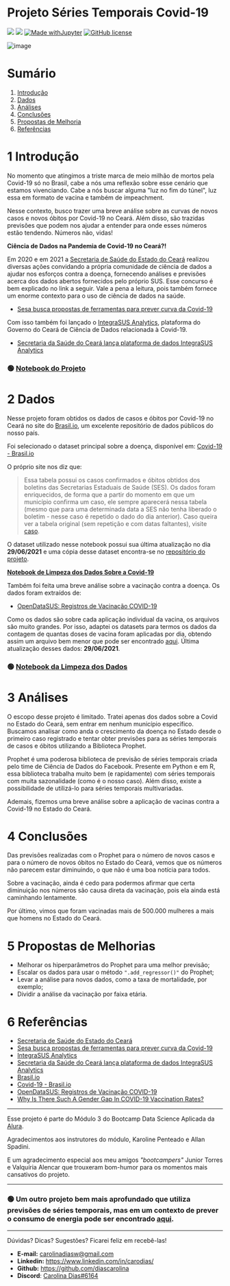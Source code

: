 # Projeto Séries Temporais Covid-19

[<img src="https://img.shields.io/badge/author-Carolina%20Dias-FB3799?style=flat-square"/>](https://github.com/diascarolina) [<img src="https://img.shields.io/badge/carodias-0A66C2?style=flat-square&logo=linkedin&logoColor=white" />](https://www.linkedin.com/in/carodias/) [![Made withJupyter](https://img.shields.io/badge/Made%20with-Jupyter-orange?style=flat-square&logo=Jupyter)](https://jupyter.org/try) [![GitHub license](https://img.shields.io/github/license/Naereen/StrapDown.js.svg?style=flat-square)](https://github.com/diascarolina/projeto-series-temporais-covid/blob/main/LICENSE)
 
![image](https://user-images.githubusercontent.com/33383955/124374332-d0a73900-dc70-11eb-913b-7aac931fc3e5.png)

# Sumário

1. [Introdução](#intro)
2. [Dados](#data)
3. [Análises](#analise)
4. [Conclusões](#conc)
5. [Propostas de Melhoria](#props)
6. [Referências](#refs)

<a name="intro"></a>
# 1 Introdução

No momento que atingimos a triste marca de meio milhão de mortos pela Covid-19 só no Brasil, cabe a nós uma reflexão sobre esse cenário que estamos vivenciando. Cabe a nós buscar alguma "luz no fim do túnel", luz essa em formato de vacina e também de impeachment.

Nesse contexto, busco trazer uma breve análise sobre as curvas de novos casos e novos óbitos por Covid-19 no Ceará. Além disso, são trazidas previsões que podem nos ajudar a entender para onde esses números estão tendendo. Números não, vidas!


**Ciência de Dados na Pandemia de Covid-19 no Ceará?!**

Em 2020 e em 2021 a [Secretaria de Saúde do Estado do Ceará](https://www.saude.ce.gov.br/) realizou diversas ações convidando a própria comunidade de ciência de dados a ajudar nos esforços contra a doença, fornecendo análises e previsões acerca dos dados abertos fornecidos pelo próprio SUS. Esse concurso é bem explicado no link a seguir. Vale a pena a leitura, pois também fornece um enorme contexto para o uso de ciência de dados na saúde.

- [Sesa busca propostas de ferramentas para prever curva da Covid-19](https://diariodonordeste.verdesmares.com.br/metro/sesa-busca-propostas-de-ferramentas-para-prever-curva-da-covid-19-1.3009707)

Com isso também foi lançado o [IntegraSUS Analytics](https://integrasusanalytics.saude.ce.gov.br/pt/home), plataforma do Governo do Ceará de Ciência de Dados relacionada à Covid-19.

- [Secretaria da Saúde do Ceará lança plataforma de dados IntegraSUS Analytics](http://www.issec.ce.gov.br/index.php/assessoria-de-comunicacao/listanoticias/932-secretaria-da-saude-do-ceara-lanca-plataforma-de-dados-integrasus-analytics)

### 🟢 [Notebook do Projeto](https://github.com/diascarolina/projeto-series-temporais-covid/blob/main/notebooks/projeto-series-temporais-covid.ipynb)

<a name="data"></a>
# 2 Dados

Nesse projeto foram obtidos os dados de casos e óbitos por Covid-19 no Ceará no site do [Brasil.io](https://brasil.io/home/), um excelente repositório de dados públicos do nosso país.

Foi selecionado o dataset principal sobre a doença, disponível em: [Covid-19 - Brasil.io](https://brasil.io/dataset/covid19/caso_full/)

O próprio site nos diz que:

> Essa tabela possui os casos confirmados e óbitos obtidos dos boletins das Secretarias Estaduais de Saúde (SES). Os dados foram enriquecidos, de forma que a partir do momento em que um município confirma um caso, ele sempre aparecerá nessa tabela (mesmo que para uma determinada data a SES não tenha liberado o boletim - nesse caso é repetido o dado do dia anterior). Caso queira ver a tabela original (sem repetição e com datas faltantes), visite [caso](https://brasil.io/dataset/covid19/caso/).

O dataset utilizado nesse notebook possui sua última atualização no dia **29/06/2021** e uma cópia desse dataset encontra-se no [repositório do projeto](https://github.com/diascarolina/projeto-series-temporais-covid/blob/main/data/caso_full.csv.gz).

<div class="alert alert-success">
    <strong><a href='https://github.com/diascarolina/projeto-series-temporais-covid/blob/main/notebooks/limpeza-dados.ipynb'>Notebook de Limpeza dos Dados Sobre a Covid-19</a></strong>
</div>

Também foi feita uma breve análise sobre a vacinação contra a doença. Os dados foram extraídos de:

- [OpenDataSUS: Registros de Vacinação COVID-19](https://opendatasus.saude.gov.br/dataset/covid-19-vacinacao/resource/ef3bd0b8-b605-474b-9ae5-c97390c197a8)

Como os dados são sobre cada aplicação individual da vacina, os arquivos são muito grandes. Por isso, adaptei os datasets para termos os dados da contagem de quantas doses de vacina foram aplicadas por dia, obtendo assim um arquivo bem menor que pode ser encontrado [aqui](https://github.com/diascarolina/projeto-series-temporais-covid/blob/main/data/vacina_total_ce.csv). Última atualização desses dados: **29/06/2021**.


### 🟢 [Notebook da Limpeza dos Dados](https://github.com/diascarolina/projeto-series-temporais-covid/blob/main/notebooks/limpeza-dados.ipynb)

<a name="analise"></a>
# 3 Análises

O escopo desse projeto é limitado. Tratei apenas dos dados sobre a Covid no Estado do Ceará, sem entrar em nenhum município específico. Buscamos analisar como anda o crescimento da doença no Estado desde o primeiro caso registrado e tentar obter previsões para as séries temporais de casos e óbitos utilizando a Biblioteca Prophet.

Prophet é uma poderosa biblioteca de previsão de séries temporais criada pelo time de Ciência de Dados do Facebook. Presente em Python e em R, essa biblioteca trabalha muito bem (e rapidamente) com séries temporais com muita sazonalidade (como é o nosso caso). Além disso, existe a possibilidade de utilizá-lo para séries temporais multivariadas.

Ademais, fizemos uma breve análise sobre a aplicação de vacinas contra a Covid-19 no Estado do Ceará.

<a name="conc"></a>
# 4 Conclusões

Das previsões realizadas com o Prophet para o número de novos casos e para o número de novos óbitos no Estado do Ceará, vemos que os números não parecem estar diminuindo, o que não é uma boa notícia para todos.

Sobre a vacinação, ainda é cedo para podermos afirmar que certa diminuição nos números são causa direta da vacinação, pois ela ainda está caminhando lentamente.

Por último, vimos que foram vacinadas mais de 500.000 mulheres a mais que homens no Estado do Ceará.

<a name="props"></a>
# 5 Propostas de Melhorias

- Melhorar os hiperparâmetros do Prophet para uma melhor previsão;
- Escalar os dados para usar o método ```".add_regressor()"``` do Prophet;
- Levar a análise para novos dados, como a taxa de mortalidade, por exemplo;
- Dividir a análise da vacinação por faixa etária.

<a name="refs"></a>
# 6 Referências

- [Secretaria de Saúde do Estado do Ceará](https://www.saude.ce.gov.br/)
- [Sesa busca propostas de ferramentas para prever curva da Covid-19](https://diariodonordeste.verdesmares.com.br/metro/sesa-busca-propostas-de-ferramentas-para-prever-curva-da-covid-19-1.3009707)
- [IntegraSUS Analytics](https://integrasusanalytics.saude.ce.gov.br/pt/home)
- [Secretaria da Saúde do Ceará lança plataforma de dados IntegraSUS Analytics](http://www.issec.ce.gov.br/index.php/assessoria-de-comunicacao/listanoticias/932-secretaria-da-saude-do-ceara-lanca-plataforma-de-dados-integrasus-analytics)
- [Brasil.io](https://brasil.io/home/)
- [Covid-19 - Brasil.io](https://brasil.io/dataset/covid19/caso_full/)
- [OpenDataSUS: Registros de Vacinação COVID-19](https://opendatasus.saude.gov.br/dataset/covid-19-vacinacao/resource/ef3bd0b8-b605-474b-9ae5-c97390c197a8)
- [Why Is There Such A Gender Gap In COVID-19 Vaccination Rates?](https://fivethirtyeight.com/features/why-is-there-such-a-gender-gap-in-covid-19-vaccination-rates/)

---

Esse projeto é parte do Módulo 3 do Bootcamp Data Science Aplicada da [Alura](https://www.alura.com.br/).

Agradecimentos aos instrutores do módulo, Karoline Penteado e Allan Spadini.

E um agradecimento especial aos meu amigos _"bootcampers"_ Junior Torres e Valquíria Alencar que trouxeram bom-humor para os momentos mais cansativos do projeto.

---

### 🟢 Um outro projeto bem mais aprofundado que utiliza previsões de séries temporais, mas em um contexto de prever o consumo de energia pode ser encontrado [aqui](https://github.com/diascarolina/project-energy-consumption-in-brazil).

---

Dúvidas? Dicas? Sugestões? Ficarei feliz em recebê-las!
- **E-mail:** [carolinadiasw@gmail.com](mailto:carolinadiasw@gmail.com)
- **Linkedin:** https://www.linkedin.com/in/carodias/
- **Github:** https://github.com/diascarolina
- **Discord**: [Carolina Dias#6164](https://discord.com/app)
